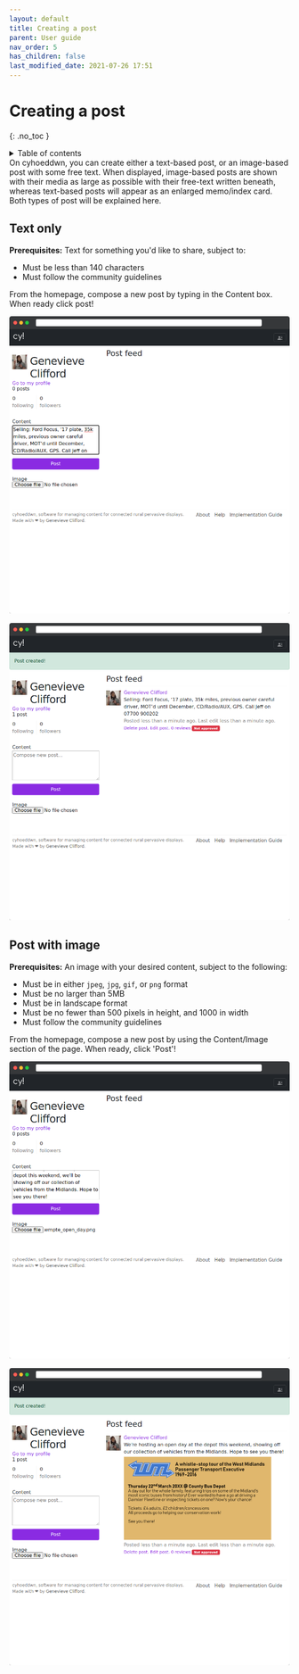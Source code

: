 ```yaml
---
layout: default
title: Creating a post
parent: User guide
nav_order: 5
has_children: false
last_modified_date: 2021-07-26 17:51
---
```


# Creating a post
{: .no_toc }

<details close markdown="block">
  <summary>
    Table of contents
  </summary>
  {: .text-delta }
1. TOC
{:toc}
</details>
On cyhoeddwn, you can create either a text-based post, or an image-based post with some free text. When displayed, image-based posts are shown with their media as large as possible with their free-text written beneath, whereas text-based posts will appear as an enlarged memo/index card. Both types of post will be explained here.

## Text only
**Prerequisites:** Text for something you'd like to share, subject to:

- Must be less than 140 characters
- Must follow the community guidelines

From the homepage, compose a new post by typing in the Content box. When ready click post!

![](/assets/img/text_only_post.png)

![](/assets/img/new_text_post.png)

## Post with image

**Prerequisites:** An image with your desired content, subject to the following:

<!--
TODO: Insert minimum pixel count for images
TODO: Link to community guidelines
-->

- Must be in either `jpeg`, `jpg`, `gif`, or `png` format
- Must be no larger than 5MB
- Must be in landscape format
- Must be no fewer than 500 pixels in height, and 1000 in width
- Must follow the community guidelines

From the homepage, compose a new post by using the Content/Image section of the page. When ready, click 'Post'!

![](/assets/img/homepage.png)

![](/assets/img/wmpte_post_homepage.png)